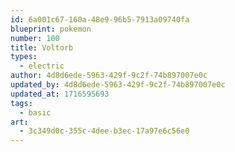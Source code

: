 ```yaml
---
id: 6a001c67-160a-48e9-96b5-7913a09740fa
blueprint: pokemon
number: 100
title: Voltorb
types:
  - electric
author: 4d8d6ede-5963-429f-9c2f-74b897007e0c
updated_by: 4d8d6ede-5963-429f-9c2f-74b897007e0c
updated_at: 1716595693
tags:
  - basic
art:
  - 3c349d0c-355c-4dee-b3ec-17a97e6c56e0
---
```

